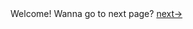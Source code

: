<html>
  <body>
Welcome! Wanna go to next page?
<a href="https://raegnalize.github.io/2.md">next→</a>
  </body>
</html>
